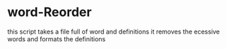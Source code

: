 # word-Reorder
this script takes a file full of word and definitions it removes the ecessive words and formats the definitions
